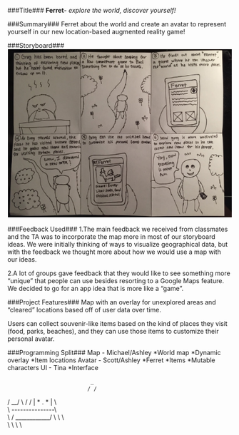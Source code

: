 ###Title###
 **Ferret**- *explore the world, discover yourself!*

###Summary###
Ferret about the world and create an avatar to represent yourself in our new location-based augmented reality game!

###Storyboard###
![Storyboard](/images/storyboard/storyboard_proposal.png)

###Feedback Used###
1.The main feedback we received from classmates and the TA was to incorporate the map more in most of our storyboard ideas. We were initially thinking of ways to visualize geographical data, but with the feedback we thought more about how we would use a map with our ideas.

2.A lot of groups gave feedback that they would like to see something more “unique” that people can use besides resorting to a Google Maps feature. We decided to go for an app idea that is more like a “game”.

###Project Features###
Map with an overlay for unexplored areas and “cleared” locations based off of user data over time.

Users can collect souvenir-like items based on the kind of places they visit (food, parks, beaches), and they can use those items to customize their personal avatar.

###Programming Split###
Map - Michael/Ashley
*World map
*Dynamic overlay
*Item locations
Avatar - Scott/Ashley
*Ferret
*Items 
*Mutable characters
UI - Tina
*Interface


                              _
                             / /
/ \__/ \                 /  /
|  * . * |                 \  \
 \        \---------------\  \
   \                           /
     \____________/
      \  \                \  \
       \  \                \  \
